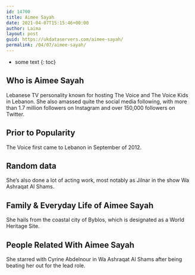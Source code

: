 ```yaml
---
id: 14700
title: Aimee Sayah
date: 2021-04-07T15:15:46+00:00
author: Laima
layout: post
guid: https://ukdataservers.com/aimee-sayah/
permalink: /04/07/aimee-sayah/
---
```


* some text
{: toc}


## Who is Aimee Sayah
                  
                  
                  
Lebanese TV personality known for hosting The Voice and The Voice Kids in Lebanon. She also amassed quite the social media following, with more than 1.7 million followers on Instagram and over 150,000 followers on Twitter.
                  
              
            
              
            
                
                
                
## Prior to Popularity
                  
                  
                  
The Voice first came to Lebanon in September of 2012.
                  
              
            
              
            
                
                
                
## Random data
                  
                  
                  
She&#8217;s also done a lot of acting work, most notably as Jilnar in the show Wa Ashraqat Al Shams.
                  
              
            
              
            
                
                
                
## Family & Everyday Life of Aimee Sayah
                  
                  
                  
She hails from the coastal city of Byblos, which is designated as a World Heritage Site.
                  
              
            
              
            
                
                
                
## People Related With Aimee Sayah
                  
                  
                  
She starred with Cyrine Abdelnour in Wa Ashraqat Al Shams after being beating her out for the lead role.
                  
              
            
              
            
                
              
            
              
              
            
            
              
            
          
          
          